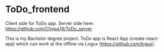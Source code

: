 # ToDo_frontend
Client side for ToDo app. Server side here: https://github.com/Chypa74/ToDo_server

This is my Bachelor degree project. ToDo app is React App (create-react-app) which can work at the offline via Logux (https://github.com/logux). 
